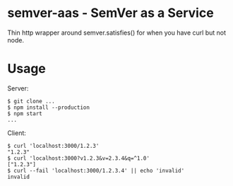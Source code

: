 semver-aas - SemVer as a Service
================================

Thin http wrapper around semver.satisfies() for when you have curl but not node.

# Usage

Server:
```
$ git clone ...
$ npm install --production
$ npm start
...
```

Client:
```
$ curl 'localhost:3000/1.2.3'
"1.2.3"
$ curl 'localhost:3000?v1.2.3&v=2.3.4&q=^1.0'
["1.2.3"]
$ curl --fail 'localhost:3000/1.2.3.4' || echo 'invalid'
invalid
```
